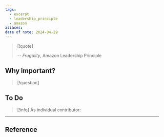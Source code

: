 ```yaml
---
tags:
  - excerpt
  - leadership_principle
  - amazon
aliases: 
date of note: 2024-04-29
---
```

> [!quote]
> 
>
>-- *Frugality*, Amazon Leadership Principle

## Why important?

>[!question]
>

## To Do

>[!info]
> As individual contributor: 
>



----
## Reference

